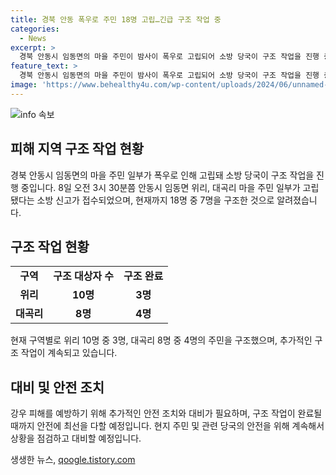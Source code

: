 ```yaml
---
title: 경북 안동 폭우로 주민 18명 고립…긴급 구조 작업 중
categories:
  - News
excerpt: >
  경북 안동시 임동면의 마을 주민이 밤사이 폭우로 고립되어 소방 당국이 구조 작업을 진행 중. 8일 새벽 3시 30분쯤 신고가 접수되었고, 현재까지 18명 중 7명이 구조된 상황. (150자)
feature_text: >
  경북 안동시 임동면의 마을 주민이 밤사이 폭우로 고립되어 소방 당국이 구조 작업을 진행 중. 8일 새벽 3시 30분쯤 신고가 접수되었고, 현재까지 18명 중 7명이 구조된 상황. (150자)
image: 'https://www.behealthy4u.com/wp-content/uploads/2024/06/unnamed-file.png'
---
```


<p><img src="https://www.behealthy4u.com/wp-content/uploads/2024/06/unnamed-file.png" alt="info 속보" /></p>

<h2 data-ke-size="size26">피해 지역 구조 작업 현황</h2>

<p data-ke-size="size16">경북 안동시 임동면의 마을 주민 일부가 폭우로 인해 고립돼 소방 당국이 구조 작업을 진행 중입니다. 8일 오전 3시 30분쯤 안동시 임동면 위리, 대곡리 마을 주민 일부가 고립됐다는 소방 신고가 접수되었으며, 현재까지 18명 중 7명을 구조한 것으로 알려졌습니다.</p>

<h2 data-ke-size="size26">구조 작업 현황</h2>

<table>
    <tr>
        <td style="text-align: center; height: 17px;"><b>구역</b></td>
        <td style="text-align: center; height: 17px;"><b>구조 대상자 수</b></td>
        <td style="text-align: center; height: 17px;"><b>구조 완료</b></td>
    </tr>
    <tr>
        <td style="text-align: center; height: 17px;"><b>위리</b></td>
        <td style="text-align: center; height: 17px;"><b>10명</b></td>
        <td style="text-align: center; height: 17px;"><b>3명</b></td>
    </tr>
    <tr>
        <td style="text-align: center; height: 17px;"><b>대곡리</b></td>
        <td style="text-align: center; height: 17px;"><b>8명</b></td>
        <td style="text-align: center; height: 17px;"><b>4명</b></td>
    </tr>
</table>

<p data-ke-size="size16">현재 구역별로 위리 10명 중 3명, 대곡리 8명 중 4명의 주민을 구조했으며, 추가적인 구조 작업이 계속되고 있습니다. </p>

<h2 data-ke-size="size26">대비 및 안전 조치</h2>

<p data-ke-size="size16">강우 피해를 예방하기 위해 추가적인 안전 조치와 대비가 필요하며, 구조 작업이 완료될 때까지 안전에 최선을 다할 예정입니다. 현지 주민 및 관련 당국의 안전을 위해 계속해서 상황을 점검하고 대비할 예정입니다. </p>
생생한 뉴스, <a href="https://qoogle.tistory.com" rel="dofollow">qoogle.tistory.com</a>


